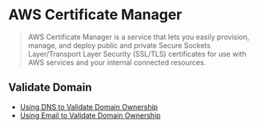 # AWS Certificate Manager

> AWS Certificate Manager is a service that lets you easily provision, manage, and deploy public and private Secure Sockets Layer/Transport Layer Security (SSL/TLS) certificates for use with AWS services and your internal connected resources.


## Validate Domain

* [Using DNS to Validate Domain Ownership](https://docs.aws.amazon.com/acm/latest/userguide/gs-acm-validate-dns.html)
* [Using Email to Validate Domain Ownership](https://docs.aws.amazon.com/acm/latest/userguide/gs-acm-validate-email.html)

